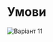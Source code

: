 # Умови
![Варіант 11](https://user-images.githubusercontent.com/114309553/197214530-4daa37f9-f447-4031-8f3a-4a41f2a9adcb.jpg)

